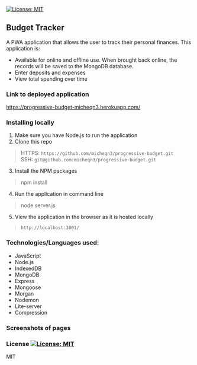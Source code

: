 [![License: MIT](https://img.shields.io/badge/License-MIT-yellow.svg)](https://opensource.org/licenses/MIT)
## Budget Tracker

A PWA application that allows the user to track their personal finances. This application is: 

- Available for online and offline use. When brought back online, the records will be saved to the MongoDB database.
- Enter deposits and expenses 
- View total spending over time

### Link to deployed application

https://progressive-budget-micheqn3.herokuapp.com/

### Installing locally

1. Make sure you have Node.js to run the application
2. Clone this repo
> HTTPS: `https://github.com/micheqn3/progressive-budget.git` <br>
> SSH: `git@github.com:micheqn3/progressive-budget.git`
3. Install the NPM packages
> npm install
4. Run the application in command line 
> node server.js
5. View the application in the browser as it is hosted locally
> `http://localhost:3001/`

### Technologies/Languages used: 

  - JavaScript
  - Node.js
  - IndexedDB
  - MongoDB
  - Express
  - Mongoose
  - Morgan 
  - Nodemon
  - Lite-server
  - Compression

### Screenshots of pages

### License [![License: MIT](https://img.shields.io/badge/License-MIT-yellow.svg)](https://opensource.org/licenses/MIT)

MIT
